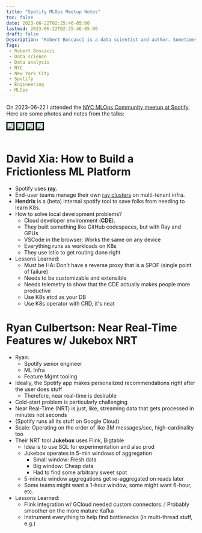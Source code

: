 ```yaml
---
title: "Spotify MLOps Meetup Notes"
toc: false
date: 2023-06-22T02:25:46-05:00
lastmod: 2023-06-22T02:25:46-05:00
draft: false
Description: "Robert Boscacci is a data scientist and author. Sometimes he does freelance data analysis work. If you need some business data analyzed, you might consider hitting him up." # Keep to 150-160 chars
Tags:
 - Robert Boscacci
 - Data science
 - Data analysis
 - NYC
 - New York City
 - Spotify
 - Engineering
 - MLOps
---
```


<link rel="stylesheet" href="/css/custom.css">

On 2023-06-22 I attended the [NYC MLOps Community meetup at Spotify](https://mlops.community/event/nyc-mlops-community-meetup-spotify). Here are some photos and notes from the talks:

<div class="image-grid">
	<!-- Image with link -->
	<img src="https://live.staticflickr.com/65535/52995898729_8996897933_k.jpg"
	style="border: 3px solid black;"/>
	<img src="https://live.staticflickr.com/65535/52995758576_898b4743c8_k.jpg"
	style="border: 3px solid black;"/>
	<!-- Image with link -->
	<img src="https://live.staticflickr.com/65535/52996122560_3b1d70dfa6_k.jpg"
	style="border: 3px solid black;"/>
	<!-- Image with link -->
	<img src="https://live.staticflickr.com/65535/52995153352_e043ef2521_k.jpg"
	style="border: 3px solid black;"/>
</div>

<br/>

# David Xia: How to Build a Frictionless ML Platform

* Spotify uses [**ray**](https://www.ray.io/).
* End-user teams manage their own [ray clusters](https://engineering.atspotify.com/2023/02/unleashing-ml-innovation-at-spotify-with-ray/) on multi-tenant infra.
* **Hendrix** is a (beta) internal spotify tool to save folks from needing to learn K8s.
* How to solve local development problems?
	* Cloud developer environment (__CDE__).
	* They built something like GitHub codespaces, but with Ray and GPUs
	* VSCode in the browser: Works the same on any device
	* Everything runs as workloads on K8s
	* They use Istio to get routing done right
* Lessons Learned:
	* Must be HA: Don't have a reverse proxy that is a SPOF (single point of failure)
	* Needs to be customizable and extensible
	* Needs telemetry to show that the CDE actually makes people more productive
	* Use K8s etcd as your DB
	* Use K8s operator with CRD, it's neat

# Ryan Culbertson: Near Real-Time Features w/ Jukebox NRT
* Ryan:
	* Spotify senior engineer
	* ML Infra
	* Feature Mgmt tooling
* Ideally, the Spotify app makes personalized recommendations right after the user does stuff
	* Therefore, near real-time is desirable
* Cold-start problem is particularly challenging
* Near Real-Time (NRT) is just, like, streaming data that gets processed in minutes not seconds
* (Spotify runs all its stuff on Google Cloud)
* Scale: Operating on the order of like 3M messages/sec, high-cardinality too
* Their NRT tool __Jukebox__ uses Flink, Bigtable
	* Idea is to use SQL for experimentation and also prod
	* Jukebox operates in 5-min windows of aggregation
		* Small window: Fresh data
		* Big window: Cheap data
		* Had to find some arbitrary sweet spot
	* 5-minute window aggregations get re-aggregated on reads later
	* Some teams might want a 1-hour window, some might want 6-hour, etc.
* Lessons Learned:
	* Flink integration w/ GCloud needed custom connectors..! Probably smoother on the more mature Kafka
	* Instrument everything to help find bottlenecks (in multi-thread stuff, e.g.)